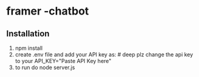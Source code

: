 # framer -chatbot
## Installation
1. npm install
2. create .env file and add your API key as: # deep plz change the api key to your 
     API_KEY="Paste API Key here"
3. to run do node server.js
